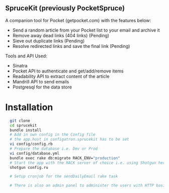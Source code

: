 ## SpruceKit (previously PocketSpruce)

A companion tool for Pocket (getpocket.com) with the features below:

- Send a random article from your Pocket list to your email and archive it
- Remove away dead links (404 links) (Pending)
- Sieve out duplicate links (Pending)
- Resolve redirected links and save the final link (Pending)

Tools and API Used:

- Sinatra
- Pocket API to authenticate and get/add/remove items
- Readability API to extract content of the article
- Mandrill API to send emails
- Postgresql for the data store


# Installation

```sh
  git clone
  cd sprucekit
  bundle install
  # Add in own config in the Config file
  # the app.host in configatron.sprucekit has to be set
  vi config/config.rb
  # Prepare the database i.e. Dev or Prod
  vi config/database.yml
  bundle exec rake db:migrate RACK_ENV="production"
  # Start the app with the RACK server of choice i.e. using Shotgun here
  shotgun config.ru

  # Setup cronjob for the sendDailyEmail rake task

  # There is also an admin panel to administer the users with HTTP basic auth at <app>/admin
```
